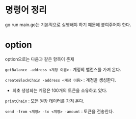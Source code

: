 # 명령어 정리

go run main.go는 기본적으로 실행해야 하기 떄문에 붙여주어야 한다.


# option

option으로는 다음과 같은 항목이 존재

`getBalance -address <계정 이름>`  : 계정의 밸런스를 가져 온다.

`createBlockChain -address <계정 이름>` : 계정을 생성한다.
- 최초 생성되는 계정은 100개의 토큰을 소유하고 있다.

`printChain` : 모든 원장 데이터를 가져 온다.

`send -from <계정> -to <계정> -amount` : 토큰을 전송한다.
